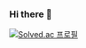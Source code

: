 ### Hi there 👋

[![Solved.ac
프로필](http://mazassumnida.wtf/api/generate_badge?boj=quddjs3450)](https://solved.ac/quddjs3450)

<!--
**dev-pbe/dev-pbe** is a ✨ _special_ ✨ repository because its `README.md` (this file) appears on your GitHub profile.

Here are some ideas to get you started:

- 🔭 I’m currently working on ...
- 🌱 I’m currently learning ...
- 👯 I’m looking to collaborate on ...
- 🤔 I’m looking for help with ...
- 💬 Ask me about ...
- 📫 How to reach me: ...
- 😄 Pronouns: ...
- ⚡ Fun fact: ...
-->
